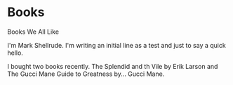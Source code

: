 # Books
Books We All Like

I'm Mark Shellrude.  I'm writing an initial line as a test and just to say a quick hello.

I bought two books recently.  The Splendid and th Vile by Erik Larson and The Gucci Mane Guide to Greatness by... Gucci Mane.
